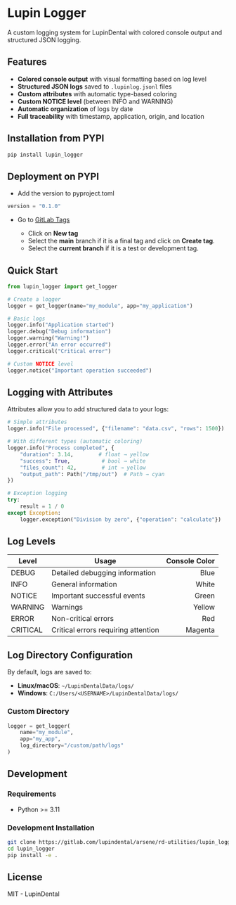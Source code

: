 # Lupin Logger

A custom logging system for LupinDental with colored console output and structured JSON logging.

## Features

- **Colored console output** with visual formatting based on log level
- **Structured JSON logs** saved to `.lupinlog.jsonl` files
- **Custom attributes** with automatic type-based coloring
- **Custom NOTICE level** (between INFO and WARNING)
- **Automatic organization** of logs by date
- **Full traceability** with timestamp, application, origin, and location

## Installation from PYPI

```bash
pip install lupin_logger
```

## Deployment on PYPI

- Add the version to pyproject.toml

```python
version = "0.1.0"
```

- Go to [GitLab Tags](https://gitlab.com/lupindental/arsene/rd-utilities/lupin_logger/-/tags)

  - Click on **New tag**
  - Select the **main** branch if it is a final tag and click on **Create tag**.
  - Select the **current branch** if it is a test or development tag.

## Quick Start

```python
from lupin_logger import get_logger

# Create a logger
logger = get_logger(name="my_module", app="my_application")

# Basic logs
logger.info("Application started")
logger.debug("Debug information")
logger.warning("Warning!")
logger.error("An error occurred")
logger.critical("Critical error")

# Custom NOTICE level
logger.notice("Important operation succeeded")
```

## Logging with Attributes

Attributes allow you to add structured data to your logs:

```python
# Simple attributes
logger.info("File processed", {"filename": "data.csv", "rows": 1500})

# With different types (automatic coloring)
logger.info("Process completed", {
    "duration": 3.14,        # float → yellow
    "success": True,          # bool → white
    "files_count": 42,        # int → yellow
    "output_path": Path("/tmp/out")  # Path → cyan
})

# Exception logging
try:
    result = 1 / 0
except Exception:
    logger.exception("Division by zero", {"operation": "calculate"})
```

## Log Levels

| Level    | Usage                                      | Console Color |
|----------|--------------------------------------------|--------------:|
| DEBUG    | Detailed debugging information             | Blue          |
| INFO     | General information                        | White         |
| NOTICE   | Important successful events                | Green         |
| WARNING  | Warnings                                   | Yellow        |
| ERROR    | Non-critical errors                        | Red           |
| CRITICAL | Critical errors requiring attention        | Magenta       |

## Log Directory Configuration

By default, logs are saved to:
- **Linux/macOS**: `~/LupinDentalData/logs/`
- **Windows**: `C:/Users/<USERNAME>/LupinDentalData/logs/`

### Custom Directory

```python
logger = get_logger(
    name="my_module",
    app="my_app",
    log_directory="/custom/path/logs"
)
```

## Development

### Requirements

- Python >= 3.11

### Development Installation

```bash
git clone https://gitlab.com/lupindental/arsene/rd-utilities/lupin_logger.git
cd lupin_logger
pip install -e .
```

## License

MIT - LupinDental
